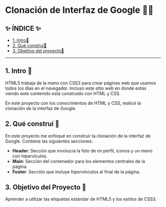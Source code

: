 # Clonación de Interfaz de Google 🤔🤓

## ✨ ÍNDICE ✨ 

* [1. Intro👀](https://github.com/AdriDMendoza/ClondeInterfazdeGoogle/blob/main/README.md#1-intro)
* [2. Qué construí👀](https://github.com/AdriDMendoza/ClondeInterfazdeGoogle/blob/main/README.md#2-qu%C3%A9-constru%C3%AD)
* [3. Objetivo del proyecto👀](https://github.com/AdriDMendoza/ClondeInterfazdeGoogle/blob/main/README.md#3-objetivo-del-proyecto)

****

## 1. Intro 📖
HTML5 trabaja de la mano con CSS3 para crear páginas web que usamos todos los días en el navegador. Incluso este sitio web en donde estás viendo este contenido está construido con HTML y CSS.

En este proyecto con los conocimientos de HTML y CSS, realicé la clonación de la interfaz de Google. 

## 2. Qué construí 🧩
En este proyecto me enfoqué en construir la clonación de la interfaz de Google. Contiene las siguientes secciones: 

* **Header**: Sección que involucra la foto de mi perfil, iconos y un menú con hipervículos. 
*  **Main**: Sección del contenedor para los elementos centrales de la página.
*  **Footer**: Sección que incluye hipervínculos al final de la página. 

## 3. Objetivo del Proyecto 🎯
Aprender a utilizar las etiquetas estándar de HTML5 y los estilos de CSS3.
